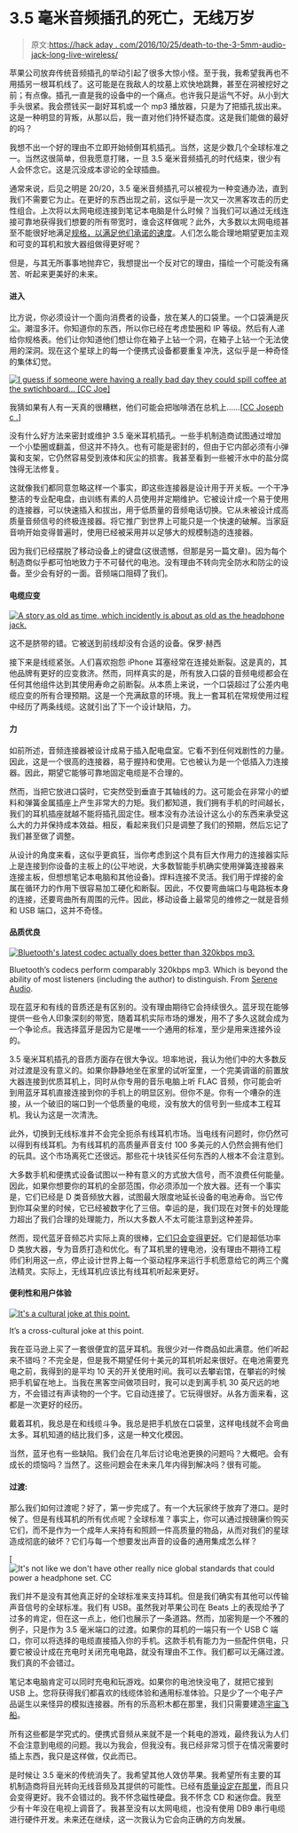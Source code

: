 # 3.5 毫米音频插孔的死亡，无线万岁

> 原文:[https://hack aday . com/2016/10/25/death-to-the-3-5mm-audio-jack-long-live-wireless/](https://hackaday.com/2016/10/25/death-to-the-3-5mm-audio-jack-long-live-wireless/)

苹果公司放弃传统音频插孔的举动引起了很多大惊小怪。至于我，我希望我再也不用插另一根耳机线了。这可能是在我敌人的坟墓上欢快地跳舞，甚至在洞被挖好之前；有点像。插孔一直是我的设备中的一个痛点。也许我只是运气不好。从小到大手头很紧。我会攒钱买一副好耳机或一个 mp3 播放器，只是为了把插孔拔出来。这是一种明显的背叛，从那以后，我一直对他们持怀疑态度。这是我们能做的最好的吗？

我想不出一个好的理由不立即开始倾倒耳机插孔。当然，这是少数几个全球标准之一。当然这很简单，但我愿意打赌，一旦 3.5 毫米音频插孔的时代结束，很少有人会怀念它。这是沉没成本谬论的全球插曲。

通常来说，后见之明是 20/20，3.5 毫米音频插孔可以被视为一种变通办法，直到我们不需要它为止。在更好的东西出现之前，这似乎是一次又一次黑客攻击的历史性组合。上次将以太网电缆连接到笔记本电脑是什么时候？当我们可以通过无线连接可靠地获得我们想要的所有带宽时，谁会这样做呢？此外，大多数以太网电缆甚至不能很好地满足[规格，以满足他们承诺的速度](http://hackaday.com/2016/01/30/is-your-cat-6-ethernet-cable-cat-6-probably-not/)。人们怎么能合理地期望更加主观和可变的耳机和放大器组做得更好呢？

但是，与其无所事事地抛弃它，我想提出一个反对它的理由，描绘一个可能没有痛苦、听起来更美好的未来。

#### 进入

比方说，你必须设计一个面向消费者的设备，放在某人的口袋里。一个口袋满是灰尘。潮湿多汗。你知道你的东西，所以你已经在考虑垫圈和 IP 等级。然后有人递给你规格表。他们让你知道他们想让你在箱子上钻一个洞，在箱子上钻一个无法使用的深洞。现在这个星球上的每一个便携式设备都要重复冲洗，这似乎是一种奇怪的集体幻觉。

[![I guess if someone were having a really bad day they could spill coffee at the swtichboard... [CC Joe]](../Images/0555c8b35581ceaacb8bd105d214f40d.png)](https://hackaday.com/wp-content/uploads/2016/10/jt_switchboard_770x540.jpg) 

我猜如果有人有一天真的很糟糕，他们可能会把咖啡洒在总机上……[[CC Joseph c .](https://en.wikipedia.org/wiki/File:JT_Switchboard_770x540.jpg)]

没有什么好方法来密封或维护 3.5 毫米耳机插孔。一些手机制造商试图通过增加一个小垫圈或翻盖，但这并不持久。也有可能是密封的，但由于它内部必须有小弹簧和支架，它仍然容易受到液体和灰尘的损害。我甚至看到一些被汗水中的盐分腐蚀得无法修复。

这就像我们都同意忽略这样一个事实，即这些连接器是设计用于开关板。一个干净整洁的专业配电盘，由训练有素的人员使用并定期维护。它被设计成一个易于使用的连接器，可以快速插入和拔出，用于低质量的音频电话切换。它从未被设计成高质量音频信号的终极连接器。将它推广到世界上可能只是一个快速的破解。当家庭音响开始变得普遍时，使用已经被采用并以足够大的规模制造的连接器。

因为我们已经摆脱了移动设备上的键盘(这很遗憾，但那是另一篇文章)。因为每个制造商似乎都可怕地致力于不可替代的电池。没有理由不转向完全防水和防尘的设备。至少会有好的一面。音频端口阻碍了我们。

#### 电缆应变

[![A story as old as time, which incidently is about as old as the headphone jack.](../Images/7f99af73242bb6af37b3814fb754c445.png)](https://hackaday.com/wp-content/uploads/2016/10/5649071246_f4cb33b121_o.jpg) 

这不是脐带的错。它被送到前线却没有合适的设备。保罗·赫西

接下来是线缆紧张。人们喜欢抱怨 iPhone 耳塞经常在连接处断裂。这是真的，其他品牌有更好的应变救济。然而，同样真实的是，所有放入口袋的音频电缆都会在任何其他组件达到其使用寿命之前断裂。从本质上来说，一个口袋超过了公差内电缆应变的所有合理预期。这是一个充满敌意的环境。我上一套耳机在常规使用过程中经历了两条线缆。这就引出了下一个设计缺陷，力。

#### 力

如前所述，音频连接器被设计成易于插入配电盘室。它看不到任何戏剧性的力量。因此，这是一个很高的连接器，易于握持和使用。它也被认为是一个低插入力连接器。因此，期望它能够可靠地固定电缆是不合理的。

然而，当把它放进口袋时，它突然受到垂直于其轴线的力。这可能会在非常小的塑料和弹簧金属插座上产生非常大的力矩。我们都知道，我们拥有手机的时间越长，我们的耳机插座就越不能将插孔固定住。根本没有办法设计这么小的东西来承受这么大的力并保持成本效益。相反，看起来我们只是调整了我们的预期，然后忘记了我们甚至做了调整。

从设计的角度来看，这似乎更疯狂，当你考虑到这个具有巨大作用力的连接器实际上是连接到你设备的主板上的(公平地说，大多数智能手机确实使用弹簧连接器来连接主板，但想想笔记本电脑和其他设备)。焊料连接不灵活。我们用于焊接的金属在循环力的作用下很容易加工硬化和断裂。因此，不仅要弯曲端口与电路板本身的连接，还要弯曲所有周围的元件。因此，移动设备上最常见的维修之一就是音频和 USB 端口，这并不奇怪。

#### 品质优良

[![Bluetooth's latest codec actually does better than 320kbps mp3\. ](../Images/5ebf32357064b1aaf97a73e0d664f402.png)](https://hackaday.com/wp-content/uploads/2016/10/2016-10-12_12h26_12.png)

Bluetooth’s codecs perform comparably 320kbps mp3\. Which is beyond the ability of most listeners (including the author) to distinguish. From [Serene Audio](http://www.sereneaudio.com/blog/how-good-is-bluetooth-audio-at-its-best).

现在蓝牙和有线的音质还是有区别的。没有理由期待它会持续很久。蓝牙现在能够提供一些令人印象深刻的带宽，随着耳机实际市场的爆发，用不了多久这就会成为一个争论点。我选择蓝牙是因为它是唯一一个通用的标准，至少是用来连接外设的。

3.5 毫米耳机插孔的音质方面存在很大争议。坦率地说，我认为他们中的大多数反对过渡是没有意义的。如果你静静地坐在家里的试听室里，一个完美调谐的前置放大器连接到优质耳机上，同时从你专用的音乐电脑上听 FLAC 音频，你可能会听到用蓝牙耳机直接连接到你的手机上的明显区别。但你不是。你有一个嘈杂的连接，从一个破旧的端口到一个低质量的电缆，没有放大的信号到一些成本工程耳机。我认为这是一次清洗。

此外，切换到无线标准并不会完全扼杀有线耳机市场。当电线有问题时，你仍然可以得到有线耳机。为有线耳机的高质量声音支付 100 多美元的人仍然会拥有他们的玩具。这个市场离死亡还很远。那些花十块钱买任何东西的人根本不会注意到。

大多数手机和便携式设备试图以一种有意义的方式放大信号，而不浪费任何能量。因此，如果你想要你的耳机的全部范围，你必须添加一个放大器。还有一个事实是，它们已经是 D 类音频放大器，试图最大限度地延长设备的电池寿命。当它传到你耳朵里的时候，它已经被数字化了三倍。幸运的是，我们现在对贺卡的处理能力超出了我们合理的处理能力，所以大多数人不太可能注意到这种差异。

然而，现代蓝牙音频芯片实际上真的很棒，[它们只会变得更好](http://www.sereneaudio.com/blog/how-good-is-bluetooth-audio-at-its-best)。它们是超低功率 D 类放大器，专为音质打造和优化。有了耳机里的锂电池，没有理由不期待工程师们利用这一点，停止设计世界上每一个驱动程序来运行手机愿意给它的两三个魔法精灵。实际上，无线耳机应该比有线耳机听起来更好。

#### 便利性和用户体验

[![It's a cultural joke at this point.](../Images/769d3c0cef9d59c2ab06bb878d5284e7.png)](https://hackaday.com/wp-content/uploads/2016/10/do-you-know-how-to-make-these-knots-your-pocket-does.jpg)

It’s a cross-cultural joke at this point.

我在亚马逊上买了一套很便宜的蓝牙耳机。我很少对一件商品如此满意。他们听起来不错吗？不完全是，但是我不期望任何十美元的耳机听起来很好。在电池需要充电之前，我得到的是平均 10 天的开关使用时间。我可以去攀岩馆，在攀岩的时候把手机留在地上。当我在黑客空间做项目时，我可以走到离手机 30 英尺远的地方，不会错过有声读物的一个字。它自动连接了。它玩得很好。从各方面来看，这都是一次更好的经历。

戴着耳机，我总是在和线缆斗争。我总是把手机放在口袋里，这样电线就不会弯曲太多。耳机知道的结比我们多，这是一种文化模因。

当然，蓝牙也有一些缺陷。我们会在几年后讨论电池更换的问题吗？大概吧。会有成长的烦恼吗？当然了。这些问题会在未来几年内得到解决吗？很有可能。

#### 过渡:

那么我们如何过渡呢？好了，第一步完成了。有一个大玩家终于放弃了港口。是时候了。但是有线耳机的所有优点呢？全球标准？事实上，你可以通过按磅廉价购买它们，而不是作为一个成年人来持有和照顾一件高质量的物品，从而对我们的星球造成彻底的破坏？它们与每一个想要发出声音的设备的通用集成怎么样？

[![It's not like we don't have other really nice global standards that could power a headphone set. [CC ](../Images/1184d5ce3b93f2d1627600021c27e5b0.png)](https://hackaday.com/wp-content/uploads/2016/10/17182400279_0b0da5cdbc_o.jpg) 

我们并不是没有其他真正好的全球标准来支持耳机。但是我们确实有其他可以传输声音信号的全球标准。我们有 USB。虽然我对苹果公司在 Beats 上的表现给予了过多的肯定，但在这一点上，他们也展示了一条道路。然而，加密狗是一个不雅的例子，只是作为 3.5 毫米端口的过渡。如果你的耳机的一端只有一个 USB C 端口，你可以将选择的电缆直接插入你的手机。这款手机有能力为一些配件供电，只要它被设计成在充电时关闭充电电路，就没有理由不工作。我们都可以无痛过渡。我们真的不会错过。

笔记本电脑肯定可以同时充电和玩游戏。如果你的电池快没电了，就把它接到 USB 上。您将获得我们都喜欢的线缆体验和通用标准体验。只是少了一个电子产品诞生以来怪异的模拟连接器。所有的乐高积木都在那里，我们只需要建造[宇宙飞船](https://www.youtube.com/watch?v=7TYJyCCO8Dc)。

所有这些都是学究式的。便携式音频从来就不是一个耗电的游戏，最终我认为人们不会注意到电缆的问题。我以为我会，但我没有。我已经非常习惯于在情况需要时插上东西，我只是这样做，仅此而已。

是时候让 3.5 毫米的传统消失了。我希望其他人效仿苹果。我希望所有主要的耳机制造商将目光转向无线音频及其提供的可能性。已经有[质量设定在那里](http://thewirecutter.com/reviews/best-bluetooth-on-or-over-ear-headphones/)，而且只会变得更好。我不会错过的。我不怀念磁性硬盘。我不怀念 CD 和迷你盘。我至少有十年没在电视上调音了。我甚至没有以太网电缆，也没有使用 DB9 串行电缆进行硬件开发。未来还在继续，这一次我认为它会向正确的方向发展。